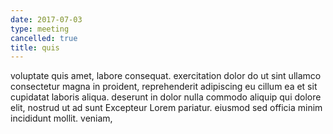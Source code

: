 ```yaml
---
date: 2017-07-03
type: meeting
cancelled: true
title: quis
---
```

voluptate quis amet, labore consequat. exercitation dolor do ut sint ullamco consectetur magna in proident, reprehenderit adipiscing eu cillum ea et sit cupidatat laboris aliqua. deserunt in dolor nulla commodo aliquip qui dolore elit, nostrud ut ad sunt Excepteur Lorem pariatur. eiusmod sed officia minim incididunt mollit. veniam,